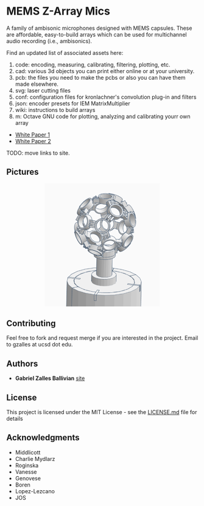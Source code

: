 # MEMS Z-Array Mics

A family of ambisonic microphones designed with MEMS capsules. These are affordable, easy-to-build arrays which can be used for multichannel audio recording (i.e., ambisonics).

Find an updated list of associated assets here:

1. code: encoding, measuring, calibrating, filtering, plotting, etc.
2. cad: various 3d objects you can print either online or at your university.
3. pcb: the files you need to make the pcbs or also you can have them made elsewhere.
4. svg: laser cutting files
5. conf: configuration files for kronlachner's convolution plug-in and filters
6. json: encoder presets for IEM MatrixMultiplier
7. wiki: instructions to build arrays
8. m: Octave GNU code for plotting, analyzing and calibrating yourr own array

* [White Paper 1](https://www.researchgate.net/publication/338123588_Effects_of_Capsule_Coincidence_in_FOA_using_MEMS_Objective_Experiment)
* [White Paper 2](https://www.researchgate.net/publication/320188555_A_Low-Cost_High-Quality_MEMS_Ambisonic_Microphone)

TODO: move links to site.

## Pictures

<p align="center">
  <img width="60%" height="60%" src=" icosa.png">
  <figcaption>

## Contributing

Feel free to fork and request merge if you are interested in the project. Email to gzalles at ucsd dot edu.

## Authors

* **Gabriel Zalles Ballivian** [site](http://gabrielzalles.com/)

## License

This project is licensed under the MIT License - see the [LICENSE.md](LICENSE.md) file for details

## Acknowledgments

* Middlicott
* Charlie Mydlarz
* Roginska
* Vanesse
* Genovese
* Boren
* Lopez-Lezcano
* JOS

<!--


## Getting Started

These instructions will get you a copy of the project up and running on your local machine for development and testing purposes. See deployment for notes on how to deploy the project on a live system.

### Prerequisites

What things you need to install the software and how to install them

```
Give examples
```

### Installing

A step by step series of examples that tell you how to get a development env running

Say what the step will be

```
Give the example
```

And repeat

```
until finished
```

End with an example of getting some data out of the system or using it for a little demo

## Running the tests

Explain how to run the automated tests for this system

### Break down into end to end tests

Explain what these tests test and why

```
Give an example
```

### And coding style tests

Explain what these tests test and why

```
Give an example
```

## Deployment

Add additional notes about how to deploy this on a live system

## Built With

* [Dropwizard](http://www.dropwizard.io/1.0.2/docs/) - The web framework used
* [Maven](https://maven.apache.org/) - Dependency Management
* [ROME](https://rometools.github.io/rome/) - Used to generate RSS Feeds

## Contributing

Please read [CONTRIBUTING.md](https://gist.github.com/PurpleBooth/b24679402957c63ec426) for details on our code of conduct, and the process for submitting pull requests to us.

## Versioning

We use [SemVer](http://semver.org/) for versioning. For the versions available, see the [tags on this repository](https://github.com/your/project/tags).

## Authors

* **Billie Thompson** - *Initial work* - [PurpleBooth](https://github.com/PurpleBooth)

See also the list of [contributors](https://github.com/your/project/contributors) who participated in this project.

## License

This project is licensed under the MIT License - see the [LICENSE.md](LICENSE.md) file for details

## Acknowledgments

* Hat tip to anyone whose code was used
* Inspiration
* etc
-->
